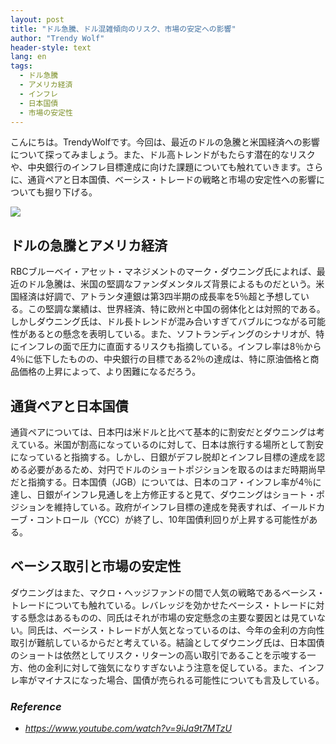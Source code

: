 ```yaml
---
layout: post
title: "ドル急騰、ドル混雑傾向のリスク、市場の安定への影響"
author: "Trendy Wolf"
header-style: text
lang: en
tags:
  - ドル急騰
  - アメリカ経済
  - インフレ
  - 日本国債
  - 市場の安定性
---
```


こんにちは。TrendyWolfです。今回は、最近のドルの急騰と米国経済への影響について探ってみましょう。また、ドル高トレンドがもたらす潜在的なリスクや、中央銀行のインフレ目標達成に向けた課題についても触れていきます。さらに、通貨ペアと日本国債、ベーシス・トレードの戦略と市場の安定性への影響についても掘り下げる。

<img
    src="https://i.ytimg.com/vi/9iJa9t7MTzU/hqdefault.jpg"
/>


## ドルの急騰とアメリカ経済
RBCブルーベイ・アセット・マネジメントのマーク・ダウニング氏によれば、最近のドル急騰は、米国の堅調なファンダメンタルズ背景によるものだという。米国経済は好調で、アトランタ連銀は第3四半期の成長率を5％超と予想している。この堅調な業績は、世界経済、特に欧州と中国の弱体化とは対照的である。しかしダウニング氏は、ドル長トレンドが混み合いすぎてバブルにつながる可能性があるとの懸念を表明している。また、ソフトランディングのシナリオが、特にインフレの面で圧力に直面するリスクも指摘している。インフレ率は8％から4％に低下したものの、中央銀行の目標である2％の達成は、特に原油価格と商品価格の上昇によって、より困難になるだろう。

## 通貨ペアと日本国債
通貨ペアについては、日本円は米ドルと比べて基本的に割安だとダウニングは考えている。米国が割高になっているのに対して、日本は旅行する場所として割安になっていると指摘する。しかし、日銀がデフレ脱却とインフレ目標の達成を認める必要があるため、対円でドルのショートポジションを取るのはまだ時期尚早だと指摘する。日本国債（JGB）については、日本のコア・インフレ率が4％に達し、日銀がインフレ見通しを上方修正すると見て、ダウニングはショート・ポジションを維持している。政府がインフレ目標の達成を発表すれば、イールドカーブ・コントロール（YCC）が終了し、10年国債利回りが上昇する可能性がある。

## ベーシス取引と市場の安定性
ダウニングはまた、マクロ・ヘッジファンドの間で人気の戦略であるベーシス・トレードについても触れている。レバレッジを効かせたベーシス・トレードに対する懸念はあるものの、同氏はそれが市場の安定懸念の主要な要因とは見ていない。同氏は、ベーシス・トレードが人気となっているのは、今年の金利の方向性取引が難航しているからだと考えている。結論としてダウニング氏は、日本国債のショートは依然としてリスク・リターンの高い取引であることを示唆する一方、他の金利に対して強気になりすぎないよう注意を促している。また、インフレ率がマイナスになった場合、国債が売られる可能性についても言及している。


### _Reference_
- _https://www.youtube.com/watch?v=9iJa9t7MTzU_

